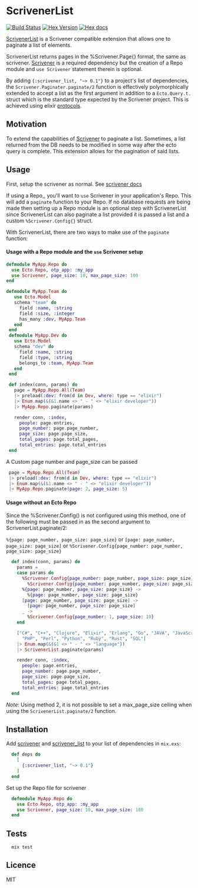 # ScrivenerList

[![Build Status](https://travis-ci.org/stephenmoloney/scrivener_list.svg)](https://travis-ci.org/stephenmoloney/scrivener_list) [![Hex Version](http://img.shields.io/hexpm/v/scrivener_list.svg?style=flat)](https://hex.pm/packages/scrivener_list) [![Hex docs](http://img.shields.io/badge/hex.pm-docs-green.svg?style=flat)](https://hexdocs.pm/scrivener_list)

[ScrivenerList](https://hex.pm/packages/scrivener_list) is a Scrivener compatible extension that
allows one to paginate a list of elements.

ScrivenerList returns pages in the %Scrivener.Page{} format, the same as scrivener.
[Scrivener](https://hexdocs.pm/scrivener/) is a required dependency but the creation of
a Repo module and `use Scrivener` statement therein is optional.

By adding `{:scrivener_list, "~> 0.1"}` to a project's list of dependencies, the `Scrivener.Paginater.paginate/2`
function is effectively polymorphically extended to accept a list as the first argument in addition to a
`Ecto.Query.t.` struct which is the standard type expected by the Scrivener project. This is achieved using
elixir [protocols](http://elixir-lang.org/getting-started/protocols.html).


## Motivation

To extend the capabilities of [Scrivener](https://hex.pm/packages/scrivener) to paginate a
list. Sometimes, a list returned from the DB needs to be modified in some way after the ecto
query is complete. This extension allows for the pagination of said lists.


## Usage

First, setup the scrivener as normal. See [scrivener docs](https://hexdocs.pm/scrivener/Scrivener.html)

If using a Repo,, you'll want to `use` Scrivener in your application's Repo. This will add a `paginate`
function to your Repo. If no database requests are being made then setting up a Repo module
is an optional step with ScrivenerList since ScrivenerList can also paginate a list provided it is
passed a list and a custom `%Scrivener.Config{}` struct.

With ScrivenerList, there are two ways to make use of the `paginate` function:

#### Usage with a Repo module and the `use` Scrivener setup

```elixir
defmodule MyApp.Repo do
  use Ecto.Repo, otp_app: :my_app
  use Scrivener, page_size: 10, max_page_size: 100
end

defmodule MyApp.Team do
   use Ecto.Model
   schema "team" do
     field :name, :string
     field :size, :integer
     has_many :dev, MyApp.Team
   end
 end
 defmodule MyApp.Dev do
   use Ecto.Model
   schema "dev" do
     field :name, :string
     field :type, :string
     belongs_to :team, MyApp.Team
   end
 end

 def index(conn, params) do
   page = MyApp.Repo.All(Team)
   |> preload(:dev: from(d in Dev, where: type == "elixir")
   |> Enum.map(&(&1.name <> " - " <> "elixir developer"))
   |> MyApp.Repo.paginate(params)

   render conn, :index,
     people: page.entries,
     page_number: page.page_number,
     page_size: page.page_size,
     total_pages: page.total_pages,
     total_entries: page.total_entries
 end
 ```

 A Custom page number and page_size can be passed

```elixir
 page = MyApp.Repo.All(Team)
 |> preload(:dev: from(d in Dev, where: type == "elixir")
 |> Enum.map(&(&1.name <> " - " <> "elixir developer"))
 |> MyApp.Repo.paginate(page: 2, page_size: 5)
```


#### Usage without an Ecto Repo

Since the %Scrivener.Config() is not configured using this method, one of the following
must be passed in as the second argument to ScrivenerList.paginate/2:

```%{page: page_number, page_size: page_size}```
or
```[page: page_number, page_size: page_size]```
or
```%Scrivener.Config{page_number: page_number, page_size: page_size}```

```elixir
  def index(conn, params) do
    params =
    case params do
      %Scrivener.Config{page_number: page_number, page_size: page_size} ->
        %Scrivener.Config{page_number: page_number, page_size: page_size}
      %{page: page_number, page_size: page_size} ->
        %{page: page_number, page_size: page_size}
      [page: page_number, page_size: page_size] ->
        [page: page_number, page_size: page_size]
      _ ->
        %Scrivener.Config{page_number: 1, page_size: 10}
    end

    ["C#", "C++", "Clojure", "Elixir", "Erlang", "Go", "JAVA", "JavaScript", "Lisp",
      "PHP", "Perl", "Python", "Ruby", "Rust", "SQL"]
    |> Enum.map(&(&1 <> " - " <> "language"))
    |> ScrivenerList.paginate(params)

    render conn, :index,
      people: page.entries,
      page_number: page.page_number,
      page_size: page.page_size,
      total_pages: page.total_pages,
      total_entries: page.total_entries
  end
```

*Note:* Using method 2, it is not possible to set a max_page_size ceiling when using the
`ScrivenerList.paginate/2` function.


## Installation

Add [scrivener](https://hex.pm/packages/scrivener) and [scrivener_list](https://hex.pm/packages/scrivener_list) to your list of dependencies in `mix.exs`:

```elixir
  def deps do
    [
      {:scrivener_list, "~> 0.1"}
    ]
  end
```

Set up the Repo file for scrivener

```elixir
  defmodule MyApp.Repo do
    use Ecto.Repo, otp_app: :my_app
    use Scrivener, page_size: 10, max_page_size: 100
  end
```

## Tests

```shell
  mix test
```


## Licence

MIT
